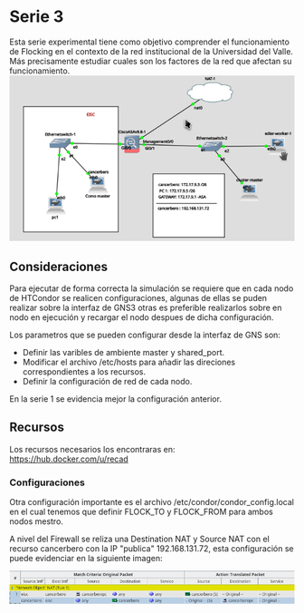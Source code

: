 # Serie 3

Esta serie experimental tiene como objetivo comprender el funcionamiento de Flocking en el contexto de 
la red institucional de la Universidad del Valle. 
Más precisamente estudiar cuales son los factores de la red que afectan su funcionamiento.
![Alt text](image2.png?raw=true "apariencia") 


## Consideraciones

Para ejecutar de forma correcta la simulación se requiere que en cada nodo de HTCondor se realicen configuraciones,
algunas de ellas se puden realizar sobre la interfaz de GNS3 otras es preferible realizarlos sobre en nodo en ejecución 
y recargar el nodo despues de dicha configuración.

Los parametros que se pueden configurar desde la interfaz de GNS son:
- Definir las varibles de ambiente master y shared_port.
- Modificar el archivo /etc/hosts para añadir las direciones correspondientes a los recursos.
- Definir la configuración de red de cada nodo. 

En la serie 1 se evidencia mejor la configuración anterior.

## Recursos

Los recursos necesarios los encontraras en: https://hub.docker.com/u/recad

### Configuraciones
Otra configuración importante es el archivo /etc/condor/condor_config.local en el cual tenemos que 
definir FLOCK_TO y FLOCK_FROM para ambos nodos mestro.

A nivel del Firewall se reliza una Destination NAT y Source NAT con el recurso cancerbero con la IP "publica" 192.168.131.72, esta configuración se puede evidenciar 
en la siguiente imagen:

![Alt text](firewall.png?raw=true "firewall") 
